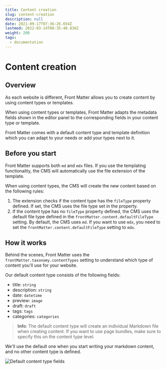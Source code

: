 ```yaml
---
title: Content creation
slug: content-creation
description: null
date: 2021-09-17T07:36:26.654Z
lastmod: 2022-03-14T08:35:40.836Z
weight: 200
tags:
  - documentation
---
```


# Content creation

## Overview

As each website is different, Front Matter allows you to create content by using content types or
templates.

When using content types or templates, Front Matter adapts the metadata fields shown in the editor
panel to the corresponding fields in your content type or template.

Front Matter comes with a default content type and template definition which you can adapt to your
needs or add your types next to it.

## Before you start

Front Matter supports both `md` and `mdx` files. If you use the templating functionality, the CMS
will automatically use the file extension of the template.

When using content types, the CMS will create the new content based on the following rules:

1. The extension checks if the content type has the `fileType` property defined. If set, the CMS
   uses the file type set in the property.
1. If the content type has no `fileType` property defined, the CMS uses the default file type
   defined in the `frontMatter.content.defaultFileType` setting. By default, the CMS uses `md`. If
   you want to use `mdx`, you need to set the `frontMatter.content.defaultFileType` setting to
   `mdx`.

## How it works

Behind the scenes, Front Matter uses the `frontMatter.taxonomy.contentTypes` setting to understand
which type of content you'll use for your website.

Our default content type consists of the following fields:

- title: `string`
- description: `string`
- date: `datetime`
- preview: `image`
- draft: `draft`
- tags: `tags`
- categories: `categories`

> **Info**: The default content type will create an individual Markdown file when creating content.
> If you want to use page bundles, make sure to specify this on the content type level.

We'll use the default one when you start writing your markdown content, and no other content type is
defined.

![Default content type fields](/assets/default-contenttype.png)
